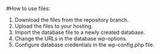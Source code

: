 #How to use files:
1. Download the files from the repository branch.
2. Upload the files to your hosting.
3. Import the database file to a newly created database.
4. Change the URLs in the database wp-options.
5. Configure database credentials in the wp-config.php file.
